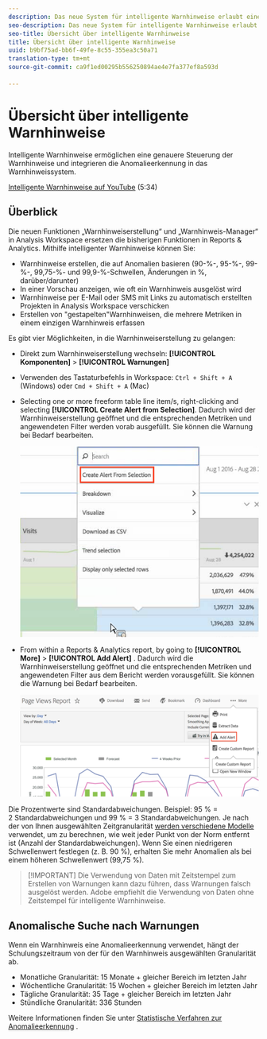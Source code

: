 ```yaml
---
description: Das neue System für intelligente Warnhinweise erlaubt eine feiner abgestufte Kontrolle über Warnhinweise und integriert die Anomalieerkennung in das Warnhinweissystem.
seo-description: Das neue System für intelligente Warnhinweise erlaubt eine feiner abgestufte Kontrolle über Warnhinweise und integriert die Anomalieerkennung in das Warnhinweissystem.
seo-title: Übersicht über intelligente Warnhinweise
title: Übersicht über intelligente Warnhinweise
uuid: b9bf75ad-bb6f-49fe-8c55-355ea3c50a71
translation-type: tm+mt
source-git-commit: ca9f1ed00295b556250894ae4e7fa377ef8a593d

---
```



# Übersicht über intelligente Warnhinweise

Intelligente Warnhinweise ermöglichen eine genauere Steuerung der Warnhinweise und integrieren die Anomalieerkennung in das Warnhinweissystem.

[Intelligente Warnhinweise auf YouTube](https://www.youtube.com/watch?v=UVH9xr_2REA) (5:34)

## Überblick

Die neuen Funktionen „Warnhinweiserstellung“ und „Warnhinweis-Manager“ in Analysis Workspace ersetzen die bisherigen Funktionen in Reports &amp; Analytics. Mithilfe intelligenter Warnhinweise können Sie:

* Warnhinweise erstellen, die auf Anomalien basieren (90-%-, 95-%-, 99-%-, 99,75-%- und 99,9-%-Schwellen, Änderungen in %, darüber/darunter)
* In einer Vorschau anzeigen, wie oft ein Warnhinweis ausgelöst wird
* Warnhinweise per E-Mail oder SMS mit Links zu automatisch erstellten Projekten in Analysis Workspace verschicken
* Erstellen von "gestapelten"Warnhinweisen, die mehrere Metriken in einem einzigen Warnhinweis erfassen

Es gibt vier Möglichkeiten, in die Warnhinweiserstellung zu gelangen:

* Direkt zum Warnhinweiserstellung wechseln:  **[!UICONTROL Komponenten]** &gt; **[!UICONTROL Warnungen]**
* Verwenden des Tastaturbefehls in Workspace: `Ctrl + Shift + A` (Windows) oder `Cmd + Shift + A` (Mac)
* Selecting one or more freeform table line item/s, right-clicking and selecting **[!UICONTROL Create Alert from Selection]**. Dadurch wird der Warnhinweiserstellung geöffnet und die entsprechenden Metriken und angewendeten Filter werden vorab ausgefüllt. Sie können die Warnung bei Bedarf bearbeiten.

   ![Warnhinweis aus Auswahl erstellen](assets/create-alert-from-selection.png)

* From within a Reports &amp; Analytics report, by going to  **[!UICONTROL More]** &gt; **[!UICONTROL Add Alert]** . Dadurch wird die Warnhinweiserstellung geöffnet und die entsprechenden Metriken und angewendeten Filter aus dem Bericht werden vorausgefüllt. Sie können die Warnung bei Bedarf bearbeiten.

   ![Warnung hinzufügen](assets/add-alert.png)

Die Prozentwerte sind Standardabweichungen. Beispiel: 95 % = 2 Standardabweichungen und 99 % = 3 Standardabweichungen. Je nach der von Ihnen ausgewählten Zeitgranularität [werden verschiedene Modelle](../virtual-analyst/c-anomaly-detection/statistics-anomaly-detection.md) verwendet, um zu berechnen, wie weit jeder Punkt von der Norm entfernt ist (Anzahl der Standardabweichungen). Wenn Sie einen niedrigeren Schwellenwert festlegen (z. B. 90 %), erhalten Sie mehr Anomalien als bei einem höheren Schwellenwert (99,75 %).

> [!IMPORTANT] Die Verwendung von Daten mit Zeitstempel zum Erstellen von Warnungen kann dazu führen, dass Warnungen falsch ausgelöst werden. Adobe empfiehlt die Verwendung von Daten ohne Zeitstempel für intelligente Warnhinweise.

## Anomalische Suche nach Warnungen

Wenn ein Warnhinweis eine Anomalieerkennung verwendet, hängt der Schulungszeitraum von der für den Warnhinweis ausgewählten Granularität ab.

* Monatliche Granularität: 15 Monate + gleicher Bereich im letzten Jahr
* Wöchentliche Granularität: 15 Wochen + gleicher Bereich im letzten Jahr
* Tägliche Granularität: 35 Tage + gleicher Bereich im letzten Jahr
* Stündliche Granularität: 336 Stunden

Weitere Informationen finden Sie unter [Statistische Verfahren zur Anomalieerkennung](../virtual-analyst/c-anomaly-detection/statistics-anomaly-detection.md) .
